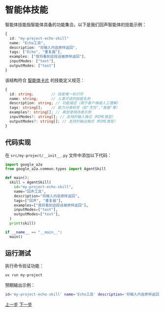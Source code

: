 # 智能体技能

智能体技能指智能体具备的功能集合。以下是我们回声智能体的技能示例：

```ts
{
  id: "my-project-echo-skill"
  name: "Echo工具",
  description: "将输入内容原样返回",
  tags: ["Echo", "重复器"],
  examples: ["我将看到这段话被原样返回"],
  inputModes: ["text"],
  outputModes: ["text"]
}
```

该结构符合 [智能体卡片](documentation?id=representation) 的技能定义规范：

```ts
{
  id: string;        // 技能唯一标识符
  name: string;      // 人类可读的技能名称
  description: string; // 功能描述（用于客户端或人工理解）
  tags: string[];    // 能力分类标签（如"烹饪","客服"等）
  examples?: string[]; // 典型使用场景示例
  inputModes?: string[]; // 支持的输入格式（MIME类型）
  outputModes?: string[]; // 支持的输出格式（MIME类型）
}
```

## 代码实现 <!-- {docsify-ignore} -->

在 `src/my-project/__init__.py` 文件中添加以下代码：

```python
import google_a2a
from google_a2a.common.types import AgentSkill

def main():
  skill = AgentSkill(
    id="my-project-echo-skill",
    name="回声工具",
    description="将输入内容原样返回",
    tags=["回声", "重复器"],
    examples=["我将看到这段话被原样返回"],
    inputModes=["text"],
    outputModes=["text"],
  )
  print(skill)

if __name__ == "__main__":
  main()
```

## 运行测试 <!-- {docsify-ignore} -->

执行命令验证功能：
```bash
uv run my-project
```

预期输出示例：
```bash
id='my-project-echo-skill' name='Echo工具' description='将输入内容原样返回' tags=['Echo', '重复器'] examples=['我将看到这段话被原样返回'] inputModes=['text'] outputModes=['text']
```

<div class="bottom-buttons" style="flex flex-row">
  <a href="#/tutorials/python/3_create_a_project.md" class="back-button">上一步</a>
  <a href="#/tutorials/python/5_add_agent_card.md?id=agent-card" class="next-button">下一步</a>
</div>